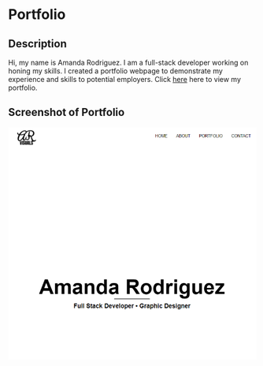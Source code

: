 # Portfolio

## Description
Hi, my name is Amanda Rodriguez. I am a full-stack developer working on honing my skills. I created a portfolio webpage to demonstrate my experience and skills to potential employers. Click <a href="https://amandardz.github.io/Portfolio/">here</a> here to view my portfolio.


## Screenshot of Portfolio
<img src="assets\images\portfolio.PNG" alt="Image of portfolio">

